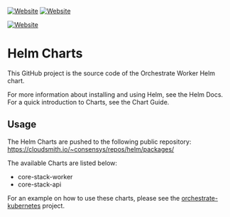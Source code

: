 [![Website](https://img.shields.io/website?label=documentation&url=https%3A%2F%2Fdocs.orchestrate.pegasys.tech%2F)](https://docs.orchestrate.pegasys.tech/)
[![Website](https://img.shields.io/website?label=website&url=https%3A%2F%2Fpegasys.tech%2Forchestrate%2F)](https://pegasys.tech/orchestrate/)

[![Website](https://img.shields.io/website?label=charts%20repository&url=https%3A%2F%2Fpegasys.jfrog.io%2Fartifactory%2Fhelm-pegasys)](https://pegasys.jfrog.io/artifactory/helm-pegasys)

# Helm Charts

This GitHub project is the source code of the Orchestrate Worker Helm chart.

For more information about installing and using Helm, see the Helm Docs. For a quick introduction to Charts, see the Chart Guide.

## Usage

The Helm Charts are pushed to the following public repository: https://cloudsmith.io/~consensys/repos/helm/packages/

The available Charts are listed below:
* core-stack-worker
* core-stack-api

For an example on how to use these charts, please see the [orchestrate-kubernetes](https://github.com/PegaSysEng/orchestrate-kubernetes) project.
